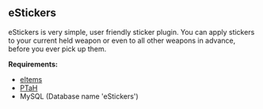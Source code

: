 ## **eStickers**
eStickers is very simple, user friendly sticker plugin. You can apply stickers to your current held weapon or even to all other weapons in advance, before you ever pick up them.

**Requirements:**

 - [eItems](https://github.com/ESK0/eItems)
 - [PTaH](https://github.com/komashchenko/PTaH)
 - MySQL (Database name 'eStickers')
